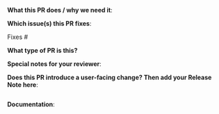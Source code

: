 **What this PR does / why we need it**:

**Which issue(s) this PR fixes**:
<!--optional, in `fixes #<issue number>` format, will close the issue(s) when PR gets merged-->
Fixes #

**What type of PR is this?**
<!--
Add one of the following kinds:
/kind bug
/kind cleanup
/kind documentation
/kind feature
/kind design

Optionally add one or more of the following kinds if applicable:
/kind api-change
/kind deprecation
/kind failing-test
/kind flake
/kind regression
-->

**Special notes for your reviewer**:

**Does this PR introduce a user-facing change? Then add your Release Note here**:
<!--
Write your release note. Release notes are being used to generate the changelog:
1. Enter your extended release note in the below block. If the PR requires additional action from users switching to the new release, include the string "action required".
2. If no release note is required, just write "NONE".
-->
```release-note

```

**Documentation**:
<!--
Please do one of the following options:
- Add a link to the existing documentation
- Add a link to the kubermatic/docs pull request
- If no documentation change is applicable then add:
  - TBD (documentation will be added later)
  - NONE (no documentation needed for this PR)
-->
```documentation

```
